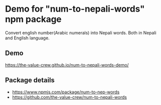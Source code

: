 # Demo for "num-to-nepali-words" npm package
Convert english number(Arabic numerals) into Nepali words. Both in Nepali and English language.

## Demo
https://the-value-crew.github.io/num-to-nepali-words-demo/

## Package details
- https://www.npmjs.com/package/num-to-nep-words
- https://github.com/the-value-crew/num-to-nepali-words